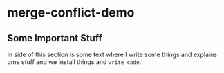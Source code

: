 # merge-conflict-demo


## Some Important Stuff
In side of this section is some text where I write some things and explains ome stuff and we install things and `write code`.
